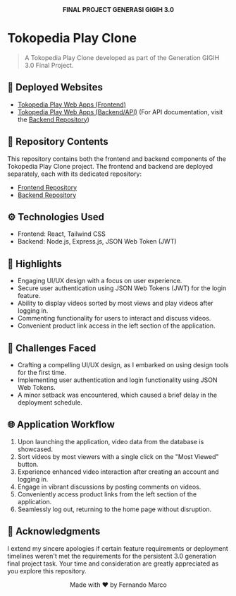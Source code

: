 <div align="center">
  <b>FINAL PROJECT GENERASI GIGIH 3.0</b>
</div>

# Tokopedia Play Clone

> A Tokopedia Play Clone developed as part of the Generation GIGIH 3.0 Final Project.

## 🚀 Deployed Websites

- [Tokopedia Play Web Apps (Frontend)](https://front-end-final-project-gg30.vercel.app/)
- [Tokopedia Play Web Apps (Backend/API)](https://back-end-final-project-gg30.vercel.app/)
  (For API documentation, visit the [Backend Repository](https://github.com/Marco3072003/back-end-final-project))

## 📁 Repository Contents

This repository contains both the frontend and backend components of the Tokopedia Play Clone project. The frontend and backend are deployed separately, each with its dedicated repository:

- [Frontend Repository](https://github.com/Marco3072003/front-end-final-project)
- [Backend Repository](https://github.com/Marco3072003/back-end-final-project)

## ⚙️ Technologies Used

- Frontend: React, Tailwind CSS
- Backend: Node.js, Express.js, JSON Web Token (JWT)

## 🌟 Highlights

- Engaging UI/UX design with a focus on user experience.
- Secure user authentication using JSON Web Tokens (JWT) for the login feature.
- Ability to display videos sorted by most views and play videos after logging in.
- Commenting functionality for users to interact and discuss videos.
- Convenient product link access in the left section of the application.

## 🧠 Challenges Faced

- Crafting a compelling UI/UX design, as I embarked on using design tools for the first time.
- Implementing user authentication and login functionality using JSON Web Tokens.
- A minor setback was encountered, which caused a brief delay in the deployment schedule.

## 🌐 Application Workflow

1. Upon launching the application, video data from the database is showcased.
2. Sort videos by most viewers with a single click on the "Most Viewed" button.
3. Experience enhanced video interaction after creating an account and logging in.
4. Engage in vibrant discussions by posting comments on videos.
5. Conveniently access product links from the left section of the application.
6. Seamlessly log out, returning to the home page without disruption.

## 🙏 Acknowledgments

I extend my sincere apologies if certain feature requirements or deployment timelines weren't met the requirements for the persistent 3.0 generation final project task. Your time and consideration are greatly appreciated as you explore this repository.

<div align="center">
  Made with ❤️ by Fernando Marco
</div>
